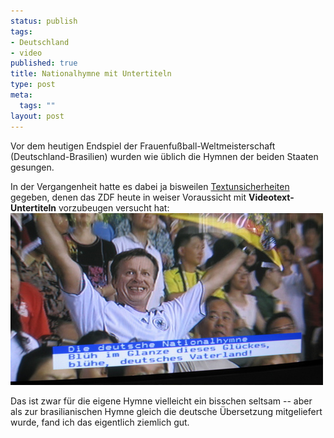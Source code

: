 ```yaml
--- 
status: publish
tags: 
- Deutschland
- video
published: true
title: Nationalhymne mit Untertiteln
type: post
meta: 
  tags: ""
layout: post
---
```

Vor dem heutigen Endspiel der Frauenfußball-Weltmeisterschaft (Deutschland-Brasilien) wurden wie üblich die Hymnen der beiden Staaten gesungen.

In der Vergangenheit hatte es dabei ja bisweilen <a href="http://www.netzeitung.de/entertainment/people/341730.html">Textunsicherheiten</a> gegeben, denen das ZDF heute in weiser Voraussicht mit <strong>Videotext-Untertiteln</strong> vorzubeugen versucht hat:
<img src='/media/wp/2007/09/hymne-untertitel.jpg' alt='Hymne mit Untertiteln' />

Das ist zwar für die eigene Hymne vielleicht ein bisschen seltsam -- aber als zur brasilianischen Hymne gleich die deutsche Übersetzung mitgeliefert wurde, fand ich das eigentlich ziemlich gut.
